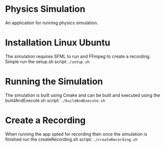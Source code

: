 # Physics Simulation

An application for running physics simulation.

# Installation Linux Ubuntu

The simulation requires SFML to run and FFmpeg to create a recording. Simple run the setup.sh script:`./setup.sh`

# Running the Simulation

The simulation is built using Cmake and can be built and executed using the buildAndExecute.sh script:
`./buildAndExecute.sh`

# Create a Recording

When running the app opted for recording then once the simulation is finished run the createRecording.sh script:
`./createRecording.sh`